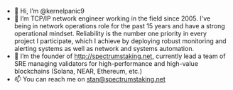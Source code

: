- 👋 Hi, I’m @kernelpanic9
- 👀 I’m TCP/IP network engineer working in the field since 2005. I've being in network operations role for the past 15 years and have a strong operational mindset. 
Reliability is the number one priority in every project I participate, which I achieve by deploying robust monitoring and alerting systems as well as network and systems automation.
- 🌱 I’m the founder of http://spectrumstaking.net, currently lead a team of SRE managing validators for high-performance and high-value blockchains (Solana, NEAR, Ethereum, etc.)
- 📫 You can reach me on stan@spectrumstaking.net
